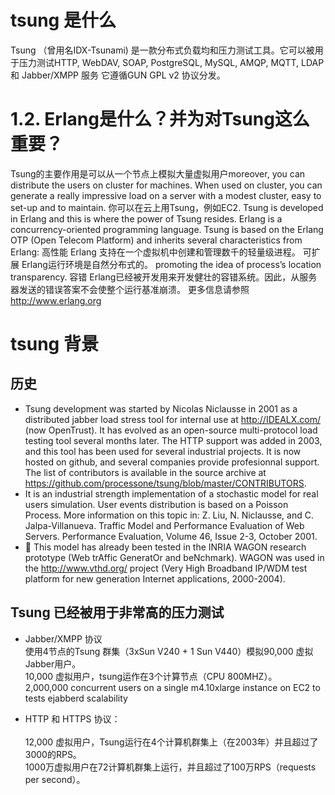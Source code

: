 # tsung 是什么 #
Tsung （曾用名IDX-Tsunami) 是一款分布式负载均和压力测试工具。它可以被用于压力测试HTTP, WebDAV, SOAP, PostgreSQL, MySQL, AMQP, MQTT, LDAP 和 Jabber/XMPP 服务
它遵循GUN GPL v2 协议分发。
# 1.2.	Erlang是什么？并为对Tsung这么重要？ #
Tsung的主要作用是可以从一个节点上模拟大量虚拟用户moreover, you can distribute the users on cluster for machines. When used on cluster, you can generate a really impressive load on a server with a modest cluster, easy to set-up and to maintain. 你可以在云上用Tsung，例如EC2.
Tsung is developed in Erlang and this is where the power of Tsung resides.
Erlang is a concurrency-oriented programming language. Tsung is based on the Erlang OTP (Open Telecom Platform) and inherits several characteristics from Erlang:
高性能
Erlang 支持在一个虚拟机中创建和管理数千的轻量级进程。
可扩展
Erlang运行环境是自然分布式的。 promoting the idea of process’s location transparency.
容错
Erlang已经被开发用来开发健壮的容错系统。因此，从服务器发送的错误答案不会使整个运行基准崩溃。
更多信息请参照 http://www.erlang.org
# tsung 背景 #
## 历史 ##
* Tsung development was started by Nicolas Niclausse in 2001 as a distributed jabber load stress tool for internal use at http://IDEALX.com/ (now OpenTrust). It has evolved as an open-source multi-protocol load testing tool several months later. The HTTP support was added in 2003, and this tool has been used for several industrial projects. It is now hosted on github, and several companies provide profesionnal support. The list of contributors is available in the source archive at https://github.com/processone/tsung/blob/master/CONTRIBUTORS.
* It is an industrial strength implementation of a stochastic model for real users simulation. User events distribution is based on a Poisson Process. More information on this topic in:
Z. Liu, N. Niclausse, and C. Jalpa-Villanueva. Traffic Model and Performance Evaluation of Web Servers. Performance Evaluation, Volume 46, Issue 2-3, October 2001.
* 	This model has already been tested in the INRIA WAGON research prototype (Web trAffic GeneratOr and beNchmark). WAGON was used in the http://www.vthd.org/ project (Very High Broadband IP/WDM test platform for new generation Internet applications, 2000-2004).
## Tsung 已经被用于非常高的压力测试 ##
* Jabber/XMPP 协议<br>
使用4节点的Tsung 群集（3xSun V240 + 1 Sun V440）模拟90,000 虚拟Jabber用户。<br>
10,000 虚拟用户，tsung运作在3个计算节点（CPU 800MHZ）。<br>
2,000,000 concurrent users on a single m4.10xlarge instance on EC2 to tests ejabberd scalability<br>

* HTTP 和 HTTPS 协议：<br><br>
12,000 虚拟用户，Tsung运行在4个计算机群集上（在2003年）并且超过了3000的RPS。<br>
1000万虚拟用户在72计算机群集上运行，并且超过了100万RPS（requests per second）。<br>



